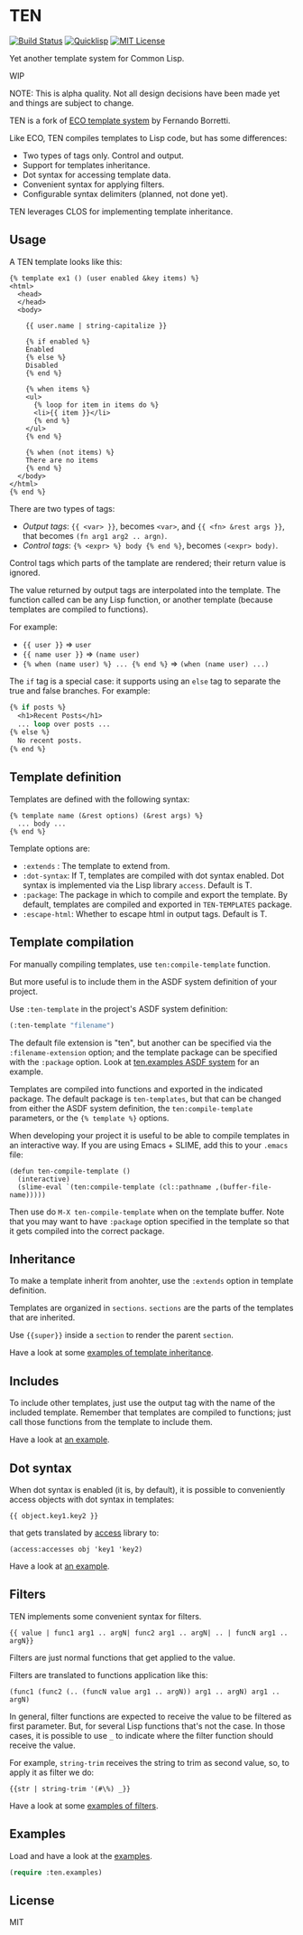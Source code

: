 # TEN

[![Build Status](https://travis-ci.org/mmontone/ten.svg?branch=master)](https://travis-ci.org/mmontone/ten)
[![Quicklisp](http://quickdocs.org/badge/ten.svg)](http://quickdocs.org/ten/)
[![MIT License](https://img.shields.io/badge/license-MIT-blue.svg)](./LICENSE)

Yet another template system for Common Lisp.

WIP

NOTE: This is alpha quality. Not all design decisions have been made yet and things are subject to change.

TEN is a fork of [ECO template system](https://github.com/eudoxia0/eco) by Fernando Borretti.

Like ECO, TEN compiles templates to Lisp code, but has some differences:
- Two types of tags only. Control and output.
- Support for templates inheritance.
- Dot syntax for accessing template data.
- Convenient syntax for applying filters.
- Configurable syntax delimiters (planned, not done yet).

TEN leverages CLOS for implementing template inheritance.

## Usage

A TEN template looks like this:

```jinja
{% template ex1 () (user enabled &key items) %}
<html>
  <head>
  </head>
  <body>

    {{ user.name | string-capitalize }}

    {% if enabled %}
    Enabled
    {% else %}
    Disabled
    {% end %}

    {% when items %}
    <ul>
      {% loop for item in items do %}
      <li>{{ item }}</li>
      {% end %}
    </ul>
    {% end %}

    {% when (not items) %}
    There are no items
    {% end %}    
  </body>
</html>
{% end %}

```

There are two types of tags:
- *Output tags*: `{{ <var> }}`, becomes `<var>`, and `{{ <fn> &rest args }}`, that becomes `(fn arg1 arg2 .. argn)`.
- *Control tags*: `{% <expr> %} body {% end %}`, becomes `(<expr> body)`.
  
Control tags which parts of the tamplate are rendered; their return value is ignored.

The value returned by output tags are interpolated into the template. The function called can be any
Lisp function, or another template (because templates are compiled to functions).

 For example:
 
 * `{{ user }}` => `user`
 * `{{ name user }}` =>  `(name user)`
 * `{% when (name user) %} ... {% end %}` => `(when (name user) ...)`
 
The `if` tag is a special case: it supports using an `else` tag to separate the true and
false branches. For example:

```lisp
{% if posts %}
  <h1>Recent Posts</h1>
  ... loop over posts ...
{% else %}
  No recent posts.
{% end %}
```
## Template definition

Templates are defined with the following syntax:

```
{% template name (&rest options) (&rest args) %}
  ... body ...
{% end %}
```

Template options are:
- `:extends` : The template to extend from.
- `:dot-syntax`: If T, templates are compiled with dot syntax enabled. Dot syntax is implemented via the Lisp library `access`. Default is T.
- `:package`: The package in which to compile and export the template. By default, templates are compiled and exported in `TEN-TEMPLATES` package.
- `:escape-html`: Whether to escape html in output tags. Default is T.

## Template compilation

For manually compiling templates, use `ten:compile-template` function.

But more useful is to include them in the ASDF system definition of your project.

Use `:ten-template` in the project's ASDF system definition:

```lisp
(:ten-template "filename")
```

The default file extension is "ten", but another can be specified via the `:filename-extension` option; and the template package can be specified with the `:package` option. Look at [ten.examples ASDF system](https://github.com/mmontone/ten/blob/master/ten.examples.asd) for an example.

Templates are compiled into functions and exported in the indicated package. The default package is `ten-templates`, but that can be changed from either the ASDF system definition, the `ten:compile-template` parameters, or the `{% template %}` options.

When developing your project it is useful to be able to compile templates in an interactive way. 
If you are using Emacs + SLIME, add this to your `.emacs` file:

```elisp
(defun ten-compile-template ()
  (interactive)
  (slime-eval `(ten:compile-template (cl::pathname ,(buffer-file-name)))))
```

Then use do `M-X ten-compile-template` when on the template buffer. Note that you may want to have `:package` option specified in the template so that it gets compiled into the correct package.

## Inheritance

To make a template inherit from anohter, use the `:extends` option in template definition.

Templates are organized in `sections`. `sections` are the parts of the templates that are inherited.

Use `{{super}}` inside a `section` to render the parent `section`.

Have a look at some [examples of template inheritance](https://github.com/mmontone/ten/blob/master/examples/inheritance.html).

## Includes

To include other templates, just use the output tag with the name of the included template. Remember that templates are compiled to functions; just call those functions from the template to include them.

Have a look at [an example](https://github.com/mmontone/ten/blob/master/examples/include.html).

## Dot syntax

When dot syntax is enabled (it is, by default), it is possible to conveniently access objects with dot syntax in templates:

`{{ object.key1.key2 }}`

that gets translated by [access](https://github.com/AccelerationNet/access) library to:

`(access:accesses obj 'key1 'key2)`

Have a look at [an example](https://github.com/mmontone/ten/blob/master/examples/dot-syntax.html).

## Filters

TEN implements some convenient syntax for filters.

`{{ value | func1 arg1 .. argN| func2 arg1 .. argN| .. | funcN arg1 .. argN}}`

Filters are just normal functions that get applied to the value.

Filters are translated to functions application like this:

`(func1 (func2 (.. (funcN value arg1 .. argN)) arg1 .. argN) arg1 .. argN)`

In general, filter functions are expected to receive the value to be filtered as first parameter. 
But, for several Lisp functions that's not the case. In those cases, it is possible to use `_` to indicate where the filter function should receive the value.

For example, `string-trim` receives the string to trim as second value, so, to apply it as filter we do:

`{{str | string-trim '(#\%) _}}`

Have a look at some [examples of filters](https://github.com/mmontone/ten/tree/master/examples/filters.html).

## Examples

Load and have a look at the [examples](https://github.com/mmontone/ten/tree/master/examples).

```lisp
(require :ten.examples)
```

## License

MIT
